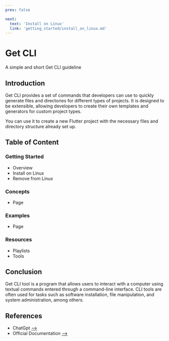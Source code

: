 ```yaml
---
prev: false

next:
  text: 'Install on Linux'
  link: 'getting_started/install_on_linux.md'
---
```




# Get CLI

A simple and short Get CLI guideline

## Introduction

Get CLI provides a set of commands that developers can use to quickly generate files and directories for different types of projects. It is designed to be extensible, allowing developers to create their own templates and generators for custom project types.

You can use it to create a new Flutter project with the necessary files and directory structure already set up.

## Table of Content

### Getting Started

- Overview
- Install on Linux
- Remove from Linux

### Concepts

- Page

### Examples

- Page

### Resources

- Playlists
- Tools

## Conclusion

Get CLI tool is a program that allows users to interact with a computer using textual commands entered through a command-line interface. CLI tools are often used for tasks such as software installation, file manipulation, and system administration, among others.

## References

- ChatGpt [-->](https://chat.openai.com)
- Official Documentation [-->](https://github.com/jonataslaw/get_cli)

